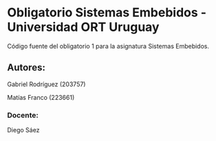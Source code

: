 # Obligatorio Sistemas Embebidos - Universidad ORT Uruguay

  Código fuente del obligatorio 1 para la asignatura Sistemas Embebidos.

## Autores:
Gabriel Rodríguez (203757)

Matías Franco (223661)

### Docente:
Diego Sáez

